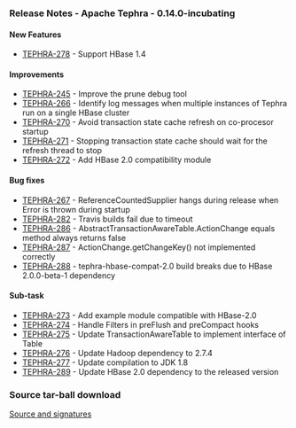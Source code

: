<!--
 Licensed to the Apache Software Foundation (ASF) under one
 or more contributor license agreements.  See the NOTICE file
 distributed with this work for additional information
 regarding copyright ownership.  The ASF licenses this file
 to you under the Apache License, Version 2.0 (the
 "License"); you may not use this file except in compliance
 with the License.  You may obtain a copy of the License at

     http://www.apache.org/licenses/LICENSE-2.0

 Unless required by applicable law or agreed to in writing, software
 distributed under the License is distributed on an "AS IS" BASIS,
 WITHOUT WARRANTIES OR CONDITIONS OF ANY KIND, either express or implied.
 See the License for the specific language governing permissions and
 limitations under the License.
-->

<head>
  <title>Apache Tephra Release 0.14.0-incubating</title>
</head>

### Release Notes - Apache Tephra - 0.14.0-incubating

#### New Features
* [TEPHRA-278](https://issues.apache.org/jira/browse/TEPHRA-278) - Support HBase 1.4

#### Improvements
* [TEPHRA-245](https://issues.apache.org/jira/browse/TEPHRA-245) - Improve the prune debug tool
* [TEPHRA-266](https://issues.apache.org/jira/browse/TEPHRA-266) - Identify log messages when multiple instances of Tephra run on a single HBase cluster
* [TEPHRA-270](https://issues.apache.org/jira/browse/TEPHRA-270) - Avoid transaction state cache refresh on co-procesor startup
* [TEPHRA-271](https://issues.apache.org/jira/browse/TEPHRA-271) - Stopping transaction state cache should wait for the refresh thread to stop
* [TEPHRA-272](https://issues.apache.org/jira/browse/TEPHRA-272) - Add HBase 2.0 compatibility module

#### Bug fixes
* [TEPHRA-267](https://issues.apache.org/jira/browse/TEPHRA-267) - ReferenceCountedSupplier hangs during release when Error is thrown during startup
* [TEPHRA-282](https://issues.apache.org/jira/browse/TEPHRA-282) - Travis builds fail due to timeout
* [TEPHRA-286](https://issues.apache.org/jira/browse/TEPHRA-286) - AbstractTransactionAwareTable.ActionChange equals method always returns false
* [TEPHRA-287](https://issues.apache.org/jira/browse/TEPHRA-287) - ActionChange.getChangeKey() not implemented correctly
* [TEPHRA-288](https://issues.apache.org/jira/browse/TEPHRA-288) - tephra-hbase-compat-2.0 build breaks due to HBase 2.0.0-beta-1 dependency

#### Sub-task
* [TEPHRA-273](https://issues.apache.org/jira/browse/TEPHRA-273) - Add example module compatible with HBase-2.0
* [TEPHRA-274](https://issues.apache.org/jira/browse/TEPHRA-274) - Handle Filters in preFlush and preCompact hooks
* [TEPHRA-275](https://issues.apache.org/jira/browse/TEPHRA-275) - Update TransactionAwareTable to implement interface of Table
* [TEPHRA-276](https://issues.apache.org/jira/browse/TEPHRA-276) - Update Hadoop dependency to 2.7.4
* [TEPHRA-277](https://issues.apache.org/jira/browse/TEPHRA-277) - Update compilation to JDK 1.8
* [TEPHRA-289](https://issues.apache.org/jira/browse/TEPHRA-289) - Update HBase 2.0 dependency to the released version

### Source tar-ball download
[Source and signatures](http://www.apache.org/dyn/closer.cgi/incubator/tephra/0.14.0-incubating/src)

